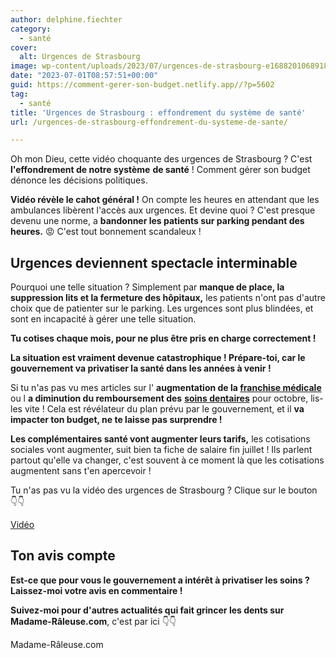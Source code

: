 ```yaml
---
author: delphine.fiechter
category:
  - santé
cover:
  alt: Urgences de Strasbourg
image: wp-content/uploads/2023/07/urgences-de-strasbourg-e1688201068918.png
date: "2023-07-01T08:57:51+00:00"
guid: https://comment-gerer-son-budget.netlify.app//?p=5602
tag:
  - santé
title: 'Urgences de Strasbourg : effondrement du système de santé'
url: /urgences-de-strasbourg-effondrement-du-systeme-de-sante/

---
```

Oh mon Dieu, cette vidéo choquante des urgences de Strasbourg ? C'est **l'effondrement de notre système** **de santé** ! Comment gérer son budget dénonce les décisions politiques.

**Vidéo révèle le cahot général !** On compte les heures en attendant que les ambulances libèrent l'accès aux urgences. Et devine quoi ? C'est presque devenu une norme, a **bandonner les patients sur parking pendant des heures.** 😡 C'est tout bonnement scandaleux !

## Urgences deviennent spectacle interminable

Pourquoi une telle situation ? Simplement par **manque de place, la suppression lits et la fermeture des hôpitaux,** les patients n'ont pas d'autre choix que de patienter sur le parking. Les urgences sont plus blindées, et sont en incapacité à gérer une telle situation.

**Tu cotises chaque mois, pour ne plus être pris en charge correctement !**

**La situation est vraiment devenue catastrophique ! Prépare-toi, car le gouvernement va privatiser la santé dans les années à venir !**

Si tu n'as pas vu mes articles sur l' **augmentation de la [franchise médicale](https://comment-gerer-son-budget.netlify.app//franchise-medicale-bercy-degaine-une-nouvelle-hausse/ "franchise médicale")** ou l **a diminution du remboursement des** [**soins dentaires**](https://comment-gerer-son-budget.netlify.app//gardez-le-sourire-les-remboursements-dentaires-en-chute-libre/ "soins dentaires ") pour octobre, lis-les vite ! Cela est révélateur du plan prévu par le gouvernement, et il **va impacter ton budget, ne te laisse pas surprendre !**

**Les complémentaires santé vont augmenter leurs tarifs,** les cotisations sociales vont augmenter, suit bien ta fiche de salaire fin juillet ! Ils parlent partout qu'elle va changer, c'est souvent à ce moment là que les cotisations augmentent sans t'en apercevoir !

Tu n'as pas vu la vidéo des urgences de Strasbourg ? Clique sur le bouton 👇👇

[Vidéo](https://madame-raleuse.com/urgences-de-strasbourg-la-video-dune-situation-catastrophique-et-dun-camping-medical-epique)

## Ton avis compte

**Est-ce que pour vous le gouvernement a intérêt à privatiser les soins ? Laissez-moi votre avis en commentaire !**

**Suivez-moi pour d'autres actualités qui fait grincer les dents sur Madame-Râleuse.com**, c'est par ici 👇👇

Madame-Râleuse.com
